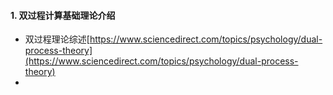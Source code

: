 #### 1. 双过程计算基础理论介绍
* 双过程理论综述[https://www.sciencedirect.com/topics/psychology/dual-process-theory](https://www.sciencedirect.com/topics/psychology/dual-process-theory)
* 
